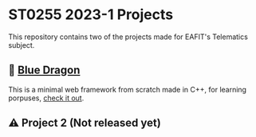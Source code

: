 # ST0255 2023-1 Projects

This repository contains two of the projects made for EAFIT's Telematics subject. 

## 🐉 [Blue Dragon](https://github.com/Youngermaster/ST0255-2023-1-Projects/tree/main/Blue-Dragon)

This is a minimal web framework from scratch made in C++,
for learning porpuses, [check it out](https://github.com/Youngermaster/ST0255-2023-1-Projects/tree/main/Blue-Dragon).

## ⚠️ Project 2 (Not released yet)